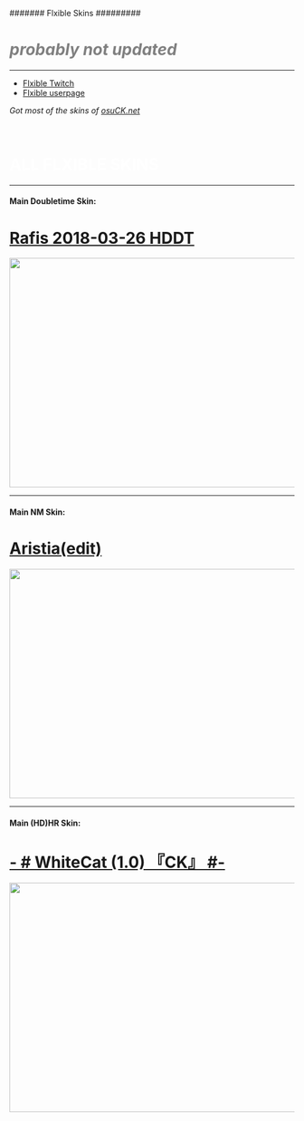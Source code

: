 #######  Flxible Skins #########
<h1 style="color: #5e9ca0;"><span style="color: #808080;"><em>probably not updated</em></span></h1>
<hr />
<ul>
<li><a href="https://www.twitch.tv/flxible">Flxible Twitch</a></li>
<li><a href="https://osu.ppy.sh/users/13158417">Flxible userpage</a></li>
</ul>
<p><em>Got most of the skins of <a href="https://skins.osuck.net">osuCK.net</a>&nbsp;</em></p>
<p>&nbsp;</p>
<h1><span style="color: #ffffff;">ALL FLXIBLE SKINS</span></h1>
<hr />
<h4>Main Doubletime Skin:</h4>
<h1><a href="https://www.mediafire.com/file/phcsum9n4np44wh/Rafis_2018-03-26_HDDT.osk/file">Rafis 2018-03-26 HDDT</a></h1>
<p><img src="https://i.imgur.com/dCLSuBs.jpg" alt="" width="720" height="405" /></p>
<hr />
<h4>Main NM Skin:</h4>
<h1><a href="https://www.mediafire.com/file/wxh5t1xfa3kpncd/Aristia%28Edit%29.osk/file">Aristia(edit)</a></h1>
<p><img src="https://i.imgur.com/8apsK9W.jpeg" alt="" width="720" height="405" /></p>
<hr />
<h4>Main (HD)HR Skin:</h4>
<h1><a href="https://www.mediafire.com/file/6250ar1z1jq0aes/-_%2523_WhiteCat_%25281.0%2529_%25E3%2580%258ECK%25E3%2580%258F_%2523-.osk/file">- # WhiteCat (1.0) 『CK』 #-</a></h1>
<p><img src="https://i.imgur.com/ak7uSHe.jpeg" alt="" width="720" height="405" /></p>
